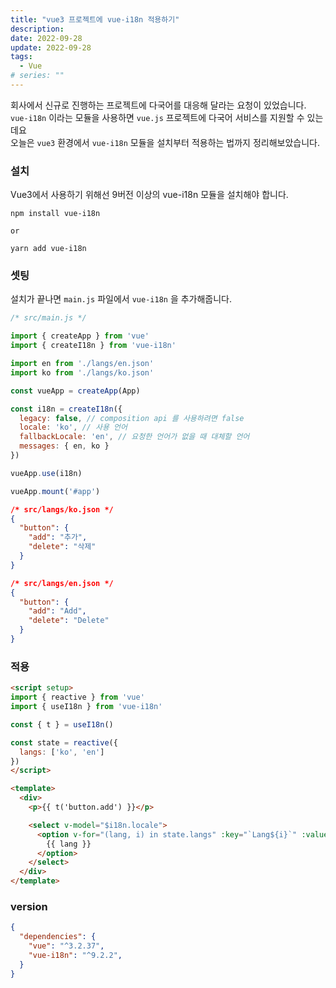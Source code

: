 ```yaml
---
title: "vue3 프로젝트에 vue-i18n 적용하기"
description:
date: 2022-09-28
update: 2022-09-28
tags:
  - Vue
# series: ""
---
```


회사에서 신규로 진행하는 프로젝트에 다국어를 대응해 달라는 요청이 있었습니다.<br>
`vue-i18n` 이라는 모듈을 사용하면 `vue.js` 프로젝트에 다국어 서비스를 지원할 수 있는데요<br>
오늘은 `vue3` 환경에서 `vue-i18n` 모듈을 설치부터 적용하는 법까지 정리해보았습니다.


### 설치

Vue3에서 사용하기 위해선 9버전 이상의 vue-i18n 모듈을 설치해야 합니다.

```
npm install vue-i18n

or

yarn add vue-i18n
```

### 셋팅

설치가 끝나면 `main.js` 파일에서 `vue-i18n` 을 추가해줍니다.

```js
/* src/main.js */

import { createApp } from 'vue'
import { createI18n } from 'vue-i18n'

import en from './langs/en.json'
import ko from './langs/ko.json'

const vueApp = createApp(App)

const i18n = createI18n({
  legacy: false, // composition api 를 사용하려면 false
  locale: 'ko', // 사용 언어
  fallbackLocale: 'en', // 요청한 언어가 없을 때 대체할 언어
  messages: { en, ko }
})

vueApp.use(i18n)

vueApp.mount('#app')
```

```json
/* src/langs/ko.json */
{
  "button": {
    "add": "추가",
    "delete": "삭제"
  }
}

/* src/langs/en.json */
{
  "button": {
    "add": "Add",
    "delete": "Delete"
  }
}
```

### 적용

```html
<script setup>
import { reactive } from 'vue'
import { useI18n } from 'vue-i18n'

const { t } = useI18n()

const state = reactive({
  langs: ['ko', 'en']
})
</script>

<template>
  <div>
    <p>{{ t('button.add') }}</p>

    <select v-model="$i18n.locale">
      <option v-for="(lang, i) in state.langs" :key="`Lang${i}`" :value="lang">
        {{ lang }}
      </option>
    </select>
  </div>
</template>
```

### version

```json
{
  "dependencies": {
    "vue": "^3.2.37",
    "vue-i18n": "^9.2.2",
  }
}
```